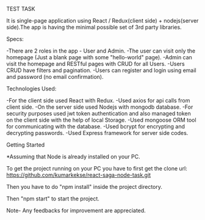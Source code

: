 TEST TASK 

It is single-page application using React / Redux(client side) + nodejs(server side).The app is having the minimal possible set of 3rd party libraries.

Specs:

-There are 2 roles in the app - User and Admin.
-The user can visit only the homepage (Just a blank page with some  "hello-world" page).
-Admin can visit the homepage and RESTful pages with CRUD for all Users.
-Users CRUD have filters and pagination.
-Users can register and login using email and password (no email confirmation).

Technologies Used:

-For the client side used React with Redux.
-Used axios for api calls from client side.
-On the server side used Nodejs with mongodb database.
-For security purposes used jwt token authentication and also managed token  on the client side with the help of local Storage.
-Used mongoose ORM tool for communicating with the database.
-Used bcrypt for encrypting and decrypting passwords.
-Used Express framework for server side codes.  

Getting Started

*Assuming that Node is already installed on your PC.

To get the project running on your PC you have to first get the clone
url: https://github.com/kumarkekse/react-saga-node-task.git

Then you have to do "npm install" inside the project directory.

Then "npm start" to start the project.

Note- Any feedbacks for improvement are appreciated.